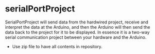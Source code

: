 # serialPortProject
SerialPortProject will send data from the hardwired project, receive and interpret the data at the Arduino, and then the Arduino will then send the data back to the project for it to be displayed. In essence it is a two-way serial communication project between your hardware and the Arduino.

* Use zip file to have all contents in repository.